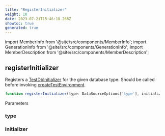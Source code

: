```yaml
---
title: "RegisterInitializer"
weight: 10
date: 2023-07-21T15:46:18.266Z
showtoc: true
generated: true
---
```

<!-- This file was generated from the Vendure source. Do not modify. Instead, re-run the "docs:build" script -->
import MemberInfo from '@site/src/components/MemberInfo';
import GenerationInfo from '@site/src/components/GenerationInfo';
import MemberDescription from '@site/src/components/MemberDescription';


## registerInitializer

<GenerationInfo sourceFile="packages/testing/src/initializers/initializers.ts" sourceLine="16" packageName="@vendure/testing" />

Registers a <a href='/reference/typescript-api/testing/test-db-initializer#testdbinitializer'>TestDbInitializer</a> for the given database type. Should be called before invoking
<a href='/reference/typescript-api/testing/create-test-environment#createtestenvironment'>createTestEnvironment</a>.

```ts title="Signature"
function registerInitializer(type: DataSourceOptions['type'], initializer: TestDbInitializer<any>): void
```
Parameters

### type

<MemberInfo kind="parameter" type="DataSourceOptions['type']" />

### initializer

<MemberInfo kind="parameter" type="<a href='/reference/typescript-api/testing/test-db-initializer#testdbinitializer'>TestDbInitializer</a>&#60;any&#62;" />

